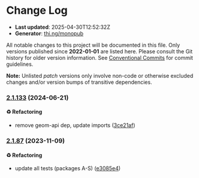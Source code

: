 # Change Log

- **Last updated**: 2025-04-30T12:52:32Z
- **Generator**: [thi.ng/monopub](https://thi.ng/monopub)

All notable changes to this project will be documented in this file.
Only versions published since **2022-01-01** are listed here.
Please consult the Git history for older version information.
See [Conventional Commits](https://conventionalcommits.org/) for commit guidelines.

**Note:** Unlisted _patch_ versions only involve non-code or otherwise excluded changes
and/or version bumps of transitive dependencies.

### [2.1.133](https://github.com/thi-ng/umbrella/tree/@thi.ng/geom-arc@2.1.133) (2024-06-21)

#### ♻️ Refactoring

- remove geom-api dep, update imports ([3ce21af](https://github.com/thi-ng/umbrella/commit/3ce21af))

### [2.1.87](https://github.com/thi-ng/umbrella/tree/@thi.ng/geom-arc@2.1.87) (2023-11-09)

#### ♻️ Refactoring

- update all tests (packages A-S) ([e3085e4](https://github.com/thi-ng/umbrella/commit/e3085e4))

